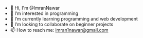 
- 👋 Hi, I'm @ImranNawar
- 👀 I’m interested in programming
- 🌱 I’m currently learning programming and web development
- 👯 I’m looking to collaborate on beginner projects
- 📫 How to reach me: imran1nawar@gmail.com

<!--
**ImranNawar/ImranNawar** is a ✨ _special_ ✨ repository because its `README.md` (this file) appears on your GitHub profile.

Here are some ideas to get you started:

- 🔭 I’m currently working on ...
- 🌱 I’m currently learning ...
- 👯 I’m looking to collaborate on ...
- 🤔 I’m looking for help with ...
- 💬 Ask me about ...
- 📫 How to reach me: ...
- 😄 Pronouns: ...
- ⚡ Fun fact: ...
-->
